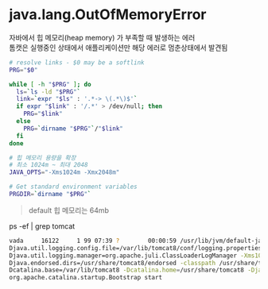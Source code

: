 # java.lang.OutOfMemoryError  
자바에서 힙 메모리(heap memory) 가 부족할 때 발생하는 에러  
톰캣은 실행중인 상태에서 애플리케이션만 해당 에러로 멈춘상태에서 발견됨  
```.sh
# resolve links - $0 may be a softlink
PRG="$0"

while [ -h "$PRG" ]; do
  ls=`ls -ld "$PRG"`
  link=`expr "$ls" : '.*-> \(.*\)$'`
  if expr "$link" : '/.*' > /dev/null; then
    PRG="$link"
  else
    PRG=`dirname "$PRG"`/"$link"
  fi
done

# 힙 메모리 용량을 확장
# 최소 1024m ~ 최대 2048
JAVA_OPTS="-Xms1024m -Xmx2048m" 

# Get standard environment variables
PRGDIR=`dirname "$PRG"`
```
> default 힙 메모리는 64mb

ps -ef | grep tomcat
```.sh
vada     16122     1 99 07:39 ?        00:00:59 /usr/lib/jvm/default-java/bin/java -
Djava.util.logging.config.file=/var/lib/tomcat8/conf/logging.properties -
Djava.util.logging.manager=org.apache.juli.ClassLoaderLogManager -Xms1024m -Xmx2048m -XX:MaxPermSize=1024m -
Djava.endorsed.dirs=/usr/share/tomcat8/endorsed -classpath /usr/share/tomcat8/bin/bootstrap.jar:/usr/share/tomcat8/bin/tomcat-juli.jar -
Dcatalina.base=/var/lib/tomcat8 -Dcatalina.home=/usr/share/tomcat8 -Djava.io.tmpdir=/tmp/tomcat8-tomcat8-tmp 
org.apache.catalina.startup.Bootstrap start
```
